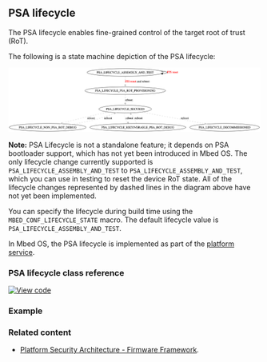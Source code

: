 ## PSA lifecycle

The PSA lifecycle enables fine-grained control of the target root of trust (RoT).

The following is a state machine depiction of the PSA lifecycle:

![lifecycle](./psa_lifecycle.png)

<span class="notes"> **Note:** PSA Lifecycle is not a standalone feature; it depends on PSA bootloader support, which has not yet been introduced in Mbed OS. The only lifecycle change currently supported is `PSA_LIFECYCLE_ASSEMBLY_AND_TEST` to `PSA_LIFECYCLE_ASSEMBLY_AND_TEST`, which you can use in testing to reset the device RoT state.
All of the lifecycle changes represented by dashed lines in the diagram above have not yet been implemented.
</span>

You can specify the lifecycle during build time using the `MBED_CONF_LIFECYCLE_STATE` macro. The default lifecycle value is `PSA_LIFECYCLE_ASSEMBLY_AND_TEST`.

In Mbed OS, the PSA lifecycle is implemented as part of the [platform service](../apis/platform_service.html).

### PSA lifecycle class reference

[![View code](https://www.mbed.com/embed/?type=library)](https://os.mbed.com/docs/development/mbed-os-api-doxy/lifecycle_8h.html)

### Example


### Related content

* [Platform Security Architecture - Firmware Framework](https://pages.arm.com/psa-resources-ff.html).
